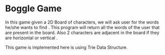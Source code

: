 # Boggle Game

In this game given a 2D Board of characters, we will ask user for the words he/she wants to find . This program will return all the words of the user that are present in the board. Also 2 characters are adjacent in the board if they are horizontal or vertical .

This game is implemented here is using Trie Data Structure.

